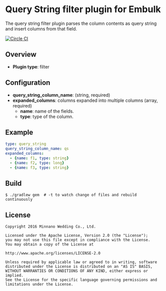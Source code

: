 # Query String filter plugin for Embulk

The query string filter plugin parses the column contents as query string and insert columns from that field.

[![Circle CI](https://circleci.com/gh/mwed/embulk-filter-query_string.svg?style=svg)](https://circleci.com/gh/mwed/embulk-filter-query_string)

## Overview

* **Plugin type**: filter

## Configuration

- **query_string_column_name**:  (string, required)
- **expanded_columns**: columns expanded into multiple columns (array, required)
  - **name**: name of the fields.
  - **type**: type of the column.

## Example

```yaml
type: query_string
query_string_column_name: qs
expanded_columns:
  - {name: f1, type: string}
  - {name: f2, type: long}
  - {name: f3, type: string}
```

## Build

```
$ ./gradlew gem  # -t to watch change of files and rebuild continuously
```

## License

```
Copyright 2016 Minnano Wedding Co., Ltd.

Licensed under the Apache License, Version 2.0 (the "License");
you may not use this file except in compliance with the License.
You may obtain a copy of the License at

http://www.apache.org/licenses/LICENSE-2.0

Unless required by applicable law or agreed to in writing, software
distributed under the License is distributed on an "AS IS" BASIS,
WITHOUT WARRANTIES OR CONDITIONS OF ANY KIND, either express or implied.
See the License for the specific language governing permissions and
limitations under the License.
```
